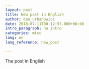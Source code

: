 ```yaml
---
layout: post
title: New post in English
author: dan_urbanowicz
date: 2018-07-11T00:12:57.000+00:00
intro_paragraph: no intro
categories: misc
lang: en
lang_reference: new_post

---
```

The post in English